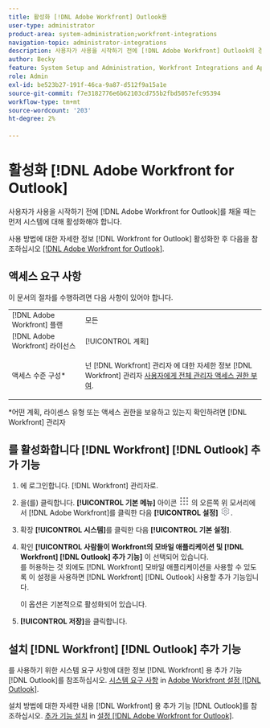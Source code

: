 ```yaml
---
title: 활성화 [!DNL Adobe Workfront] Outlook용
user-type: administrator
product-area: system-administration;workfront-integrations
navigation-topic: administrator-integrations
description: 사용자가 사용을 시작하기 전에 [!DNL Adobe Workfront] Outlook의 경우 먼저 시스템에 사용하도록 설정해야 합니다.
author: Becky
feature: System Setup and Administration, Workfront Integrations and Apps
role: Admin
exl-id: be523b27-191f-46ca-9a87-d512f9a15a1e
source-git-commit: f7e3182776e6b62103cd755b2fbd5057efc95394
workflow-type: tm+mt
source-wordcount: '203'
ht-degree: 2%

---
```


# 활성화 [!DNL Adobe Workfront for Outlook]

사용자가 사용을 시작하기 전에 [!DNL Adobe Workfront for Outlook]를 채울 때는 먼저 시스템에 대해 활성화해야 합니다.

사용 방법에 대한 자세한 정보 [!DNL Workfront for Outlook] 활성화한 후 다음을 참조하십시오 [[!DNL Adobe Workfront for Outlook]](../../workfront-integrations-and-apps/using-workfront-with-outlook/workfront-for-outlook.md).

## 액세스 요구 사항

이 문서의 절차를 수행하려면 다음 사항이 있어야 합니다.

<table style="table-layout:auto"> 
 <col> 
 <col> 
 <tbody> 
  <tr> 
   <td role="rowheader">[!DNL Adobe Workfront] 플랜</td> 
   <td>모든</td> 
  </tr> 
  <tr> 
   <td role="rowheader">[!DNL Adobe Workfront] 라이선스</td> 
   <td>[!UICONTROL 계획]</td> 
  </tr> 
  <tr> 
   <td role="rowheader">액세스 수준 구성*</td> 
   <td> <p>넌 [!DNL Workfront] 관리자 에 대한 자세한 정보 [!DNL Workfront] 관리자 <a href="../../administration-and-setup/add-users/configure-and-grant-access/grant-a-user-full-administrative-access.md" class="MCXref xref">사용자에게 전체 관리자 액세스 권한 부여</a>.</p> </td> 
  </tr> 
 </tbody> 
</table>

&#42;어떤 계획, 라이센스 유형 또는 액세스 권한을 보유하고 있는지 확인하려면 [!DNL Workfront] 관리자

## 를 활성화합니다 [!DNL Workfront] [!DNL Outlook] 추가 기능

1. 에 로그인합니다. [!DNL Workfront] 관리자로.
1. 을(를) 클릭합니다. **[!UICONTROL 기본 메뉴]** 아이콘 ![](assets/main-menu-icon.png) 의 오른쪽 위 모서리에서 [!DNL Adobe Workfront]를 클릭한 다음 **[!UICONTROL 설정]** ![](assets/gear-icon-settings.png).

1. 확장 **[!UICONTROL 시스템]**&#x200B;를 클릭한 다음 **[!UICONTROL 기본 설정]**.

1. 확인 **[!UICONTROL 사람들이 Workfront의 모바일 애플리케이션 및 [!DNL Workfront] [!DNL Outlook] 추가 기능]** 이 선택되어 있습니다.\
   를 허용하는 것 외에도 [!DNL Workfront] 모바일 애플리케이션을 사용할 수 있도록 이 설정을 사용하면 [!DNL Workfront] [!DNL Outlook] 사용할 추가 기능입니다.

   이 옵션은 기본적으로 활성화되어 있습니다.

1. **[!UICONTROL 저장]**&#x200B;을 클릭합니다.

## 설치 [!DNL Workfront] [!DNL Outlook] 추가 기능

를 사용하기 위한 시스템 요구 사항에 대한 정보 [!DNL Workfront] 용 추가 기능 [!DNL Outlook]를 참조하십시오. [시스템 요구 사항](../../workfront-integrations-and-apps/using-workfront-with-outlook/set-up-workfront-for-outlook.md#system-requirements-and-prerequisites) in [Adobe Workfront 설정 [!DNL Outlook]](../../workfront-integrations-and-apps/using-workfront-with-outlook/set-up-workfront-for-outlook.md).

설치 방법에 대한 자세한 내용 [!DNL Workfront] 용 추가 기능 [!DNL Outlook]를 참조하십시오. [추가 기능 설치](../../workfront-integrations-and-apps/using-workfront-with-outlook/set-up-workfront-for-outlook.md#downloading-and-installing-the-add-in) in  [설정 [!DNL Adobe Workfront for Outlook]](../../workfront-integrations-and-apps/using-workfront-with-outlook/set-up-workfront-for-outlook.md).
